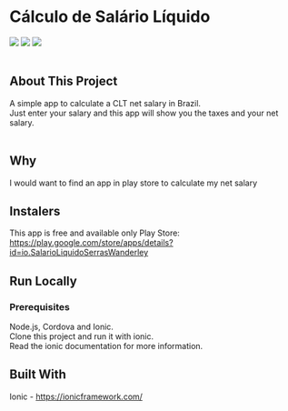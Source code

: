 # Cálculo de Salário Líquido
<div>
  <img src="https://play-lh.googleusercontent.com/ia6g5UabB8GvgTF-yn4PrKvYHPL4XtgqBVYTNm0iLRa92O-Y2mO3nCoPWUc3r8-Xjjs=w720-h310-rw"/>
  <img src="https://play-lh.googleusercontent.com/7gqfK0JO63ASn_sP4TAjJNN5GMf8mWkWAjRhbjFzUkUmeyoC9l8WIQqI8pLqA9OQ4G8=w720-h310-rw"/>
  <img src="https://play-lh.googleusercontent.com/oan3ALC9VcuoedRAph4eRPFzLSiIqUqTHKFHT21MFuwqqISYYEgspS8N6TqV-YzGvYk=w720-h310-rw"/>
</div>
<br/>

## About This Project
A simple app to calculate a CLT net salary in Brazil.<br/>
Just enter your salary and this app will show you the taxes and your net salary.<br/>
<br/>

## Why
I would want to find an app in play store to calculate my net salary 
<br/>

## Instalers
This app is free and available only Play Store:
<br/>
https://play.google.com/store/apps/details?id=io.SalarioLiquidoSerrasWanderley
<br/>

## Run Locally

### Prerequisites
Node.js, Cordova and Ionic.
<br/>
Clone this project and run it with ionic.
<br/>
Read the ionic documentation for more information.
<br/>
## Built With
Ionic - https://ionicframework.com/
